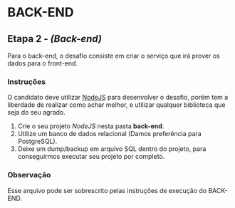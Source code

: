 # BACK-END

## Etapa 2 - *(Back-end)*
Para o back-end, o desafio consiste em criar o serviço que irá prover os dados para o front-end.

### Instruções
O candidato deve utilizar [NodeJS](https://nodejs.org/en/learn/getting-started/introduction-to-nodejs) para desenvolver o desafio, porém tem a liberdade de realizar como achar melhor, e utilizar qualquer biblioteca que seja do seu agrado. 

1. Crie o seu projeto *NodeJS* nesta pasta **back-end**.
2. Utilize um banco de dados relacional (Damos preferência para PostgreSQL).
3. Deixe um dump/backup em arquivo SQL dentro do projeto, para conseguirmos executar seu projeto por completo.

### Observação
Esse arquivo pode ser sobrescrito pelas instruções de execução do BACK-END.
